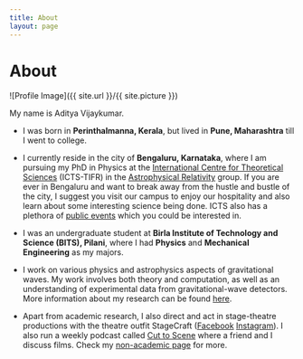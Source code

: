 ```yaml
---
title: About
layout: page
---
```

# About


![Profile Image]({{ site.url }}/{{ site.picture }})

My name is Aditya Vijaykumar.

- I was born in **Perinthalmanna, Kerala**, but lived in **Pune, Maharashtra** till I went to college.

- I currently reside in the city of **Bengaluru, Karnataka**, where I am pursuing my PhD in Physics at the [International Centre for Theoretical Sciences](https://icts.res.in/) (ICTS-TIFR) in the [Astrophysical Relativity](https://www.icts.res.in/research/astrorel) group. If you are ever in Bengaluru and want to break away from the hustle and bustle of the city, I suggest you visit our campus to enjoy our hospitality and also learn about some interesting science being done. ICTS also has a plethora of [public events](https://icts.res.in/outreach) which you could be interested in.

- I was an undergraduate student at **Birla Institute of Technology and Science (BITS), Pilani**, where I had **Physics** and **Mechanical Engineering** as my majors. 

- I work on various physics and astrophysics aspects of gravitational waves. My work involves both theory and computation, as well as an understanding of experimental data from gravitational-wave detectors. More information about my research can be found [here](https://adivijaykumar.github.io/research/).

- Apart from academic research, I also direct and act in stage-theatre productions with the theatre outfit StageCraft ([Facebook](https://www.facebook.com/stagecraftncbs/) [Instagram](https://www.facebook.com/stagecraftncbs/)). I also run a weekly podcast called [Cut to Scene](linktr.ee/cuttoscene) where a friend and I discuss films. Check my [non-academic page](https://adivijaykumar.github.io/nonacademic/) for more.
